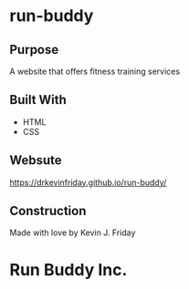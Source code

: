 # run-buddy

## Purpose
A website that offers fitness training services

## Built With
* HTML
* CSS

## Websute
https://drkevinfriday.github.io/run-buddy/

## Construction
Made with love by Kevin J. Friday

# Run Buddy Inc.
